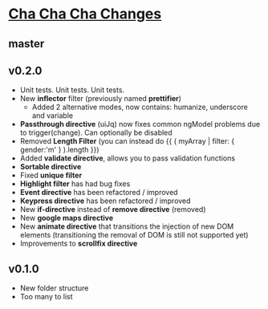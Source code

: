 # [Cha Cha Cha Changes](http://www.youtube.com/watch?v=pl3vxEudif8&t=0m53s)

## master

## v0.2.0
* Unit tests. Unit tests. Unit tests.
* New **inflector** filter (previously named **prettifier**)
  * Added 2 alternative modes, now contains: humanize, underscore and variable
* **Passthrough directive** (uiJq) now fixes common ngModel problems due to trigger(change). Can optionally be disabled
* Removed **Length Filter** (you can instead do {{ ( myArray | filter: { gender:'m' } ).length }})
* Added **validate directive**, allows you to pass validation functions
* **Sortable directive**
* Fixed **unique filter**
* **Highlight filter** has had bug fixes
* **Event directive** has been refactored / improved
* **Keypress directive** has been refactored / improved
* New **if-directive** instead of **remove directive** (removed)
* New **google maps directive**
* New **animate directive** that transitions the injection of new DOM elements (transitioning the removal of DOM is still not supported yet)
* Improvements to **scrollfix directive**

## v0.1.0
* New folder structure
* Too many to list